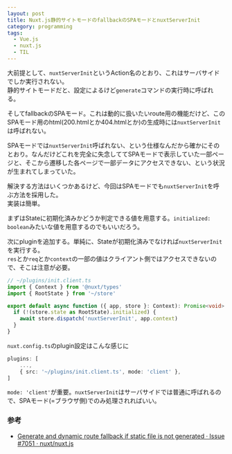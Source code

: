 ```yaml
---
layout: post
title: Nuxt.js静的サイトモードのfallbackのSPAモードとnuxtServerInit
category: programming
tags:
  - Vue.js
  - nuxt.js
  - TIL
---
```


大前提として、`nuxtServerInit`というAction名のとおり、これはサーバサイドでしか実行されない。  
静的サイトモードだと、設定によるけど`generate`コマンドの実行時に呼ばれる。

そしてfallbackのSPAモード。これは動的に扱いたいroute用の機能だけど、このSPAモード用のhtml(200.htmlとか404.htmlとか)の生成時には`nuxtServerInit`は呼ばれない。

SPAモードでは`nuxtServerInit`呼ばれない、という仕様なんだから確かにそのとおり。なんだけどこれを完全に失念しててSPAモードで表示していた一部ページと、そこから遷移した各ページで一部データにアクセスできない、という状況が生まれてしまっていた。

解決する方法はいくつかあるけど、今回はSPAモードでも`nuxtServerInit`を呼ぶ方法を採用した。  
実装は簡単。

まずはStateに初期化済みかどうか判定できる値を用意する。`initialized: boolean`みたいな値を用意するのでもいいだろう。

次にpluginを追加する。単純に、Stateが初期化済みでなければ`nuxtServerInit`を実行する。  
`res`とか`req`とか`context`の一部の値はクライアント側ではアクセスできないので、そこは注意が必要。

```typescript
// ~/plugins/init.client.ts
import { Context } from '@nuxt/types'
import { RootState } from '~/store'

export default async function ({ app, store }: Context): Promise<void> {
  if (!(store.state as RootState).initialized) {
    await store.dispatch('nuxtServerInit', app.context)
  }
}
```

`nuxt.config.ts`のplugin設定はこんな感じに

```typescript
plugins: [
    ...,
    { src: '~/plugins/init.client.ts', mode: 'client' },
]
```

`mode: 'client'`が重要。`nuxtServerInit`はサーバサイドでは普通に呼ばれるので、SPAモード(=ブラウザ側)でのみ処理されればいい。

### 参考

- [Generate and dynamic route fallback if static file is not generated · Issue #7051 · nuxt/nuxt.js](https://github.com/nuxt/nuxt.js/issues/7051#issuecomment-604914461)
